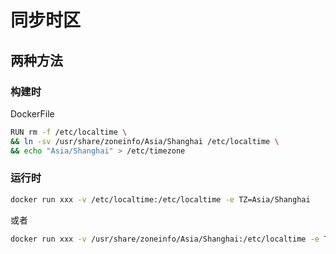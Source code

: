 # 同步时区

## 两种方法

### 构建时

DockerFile

```sh
RUN rm -f /etc/localtime \
&& ln -sv /usr/share/zoneinfo/Asia/Shanghai /etc/localtime \
&& echo "Asia/Shanghai" > /etc/timezone
```

### 运行时

```sh
docker run xxx -v /etc/localtime:/etc/localtime -e TZ=Asia/Shanghai
```

或者

```sh
docker run xxx -v /usr/share/zoneinfo/Asia/Shanghai:/etc/localtime -e TZ=Asia/Shanghai
```
